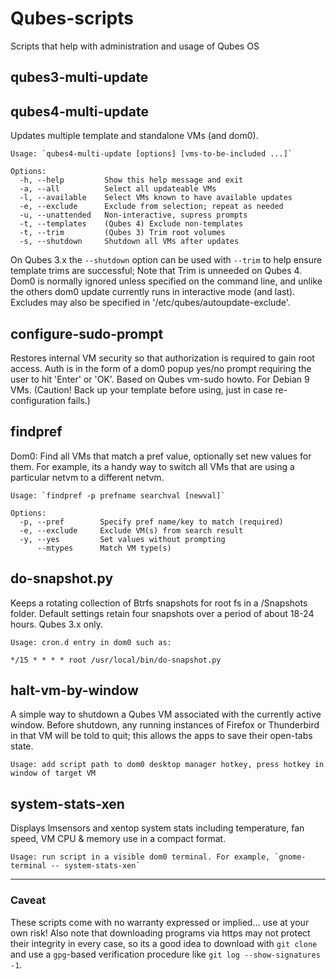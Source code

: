 # Qubes-scripts
Scripts that help with administration and usage of Qubes OS

## qubes3-multi-update
## qubes4-multi-update
Updates multiple template and standalone VMs (and dom0).

    Usage: `qubes4-multi-update [options] [vms-to-be-included ...]`

    Options:
      -h, --help         Show this help message and exit
      -a, --all          Select all updateable VMs
      -l, --available    Select VMs known to have available updates
      -e, --exclude      Exclude from selection; repeat as needed
      -u, --unattended   Non-interactive, supress prompts
      -t, --templates    (Qubes 4) Exclude non-templates
      -t, --trim         (Qubes 3) Trim root volumes
      -s, --shutdown     Shutdown all VMs after updates

On Qubes 3.x the `--shutdown` option can be used with `--trim` to help ensure template trims are successful; Note that Trim is unneeded on Qubes 4. Dom0 is normally ignored unless specified on the command line, and unlike the others dom0 update currently runs in interactive mode (and last). Excludes may also be specified in '/etc/qubes/autoupdate-exclude'.


## configure-sudo-prompt
Restores internal VM security so that authorization is required to gain root access. Auth is in the form of a dom0 popup yes/no prompt requiring the user to hit 'Enter' or 'OK'. Based on Qubes vm-sudo howto. For Debian 9 VMs. (Caution! Back up your template before using, just in case re-configuration fails.)


## findpref
Dom0: Find all VMs that match a pref value, optionally set new values for them. For example, its a handy way to switch all VMs that are using a particular netvm to a different netvm.

    Usage: `findpref -p prefname searchval [newval]`
    
    Options:
      -p, --pref        Specify pref name/key to match (required)
      -e, --exclude     Exclude VM(s) from search result
      -y, --yes         Set values without prompting
          --mtypes      Match VM type(s)

## do-snapshot.py
Keeps a rotating collection of Btrfs snapshots for root fs in a /Snapshots folder. Default settings retain four snapshots over a period of about 18-24 hours. Qubes 3.x only.

    Usage: cron.d entry in dom0 such as:
```
*/15 * * * * root /usr/local/bin/do-snapshot.py
```


## halt-vm-by-window
A simple way to shutdown a Qubes VM associated with the currently active window. Before shutdown, any running instances of Firefox or Thunderbird in that VM will be told to quit; this allows the apps to save their open-tabs state.

    Usage: add script path to dom0 desktop manager hotkey, press hotkey in window of target VM


## system-stats-xen
Displays lmsensors and xentop system stats including temperature, fan speed, VM CPU & memory use in a compact format.

    Usage: run script in a visible dom0 terminal. For example, `gnome-terminal -- system-stats-xen`


---

### Caveat
These scripts come with no warranty expressed or implied... use at your own risk! Also note that downloading programs via https may not protect their integrity in every case, so its a good idea to download with `git clone` and use a `gpg`-based verification procedure like `git log --show-signatures -1`.
